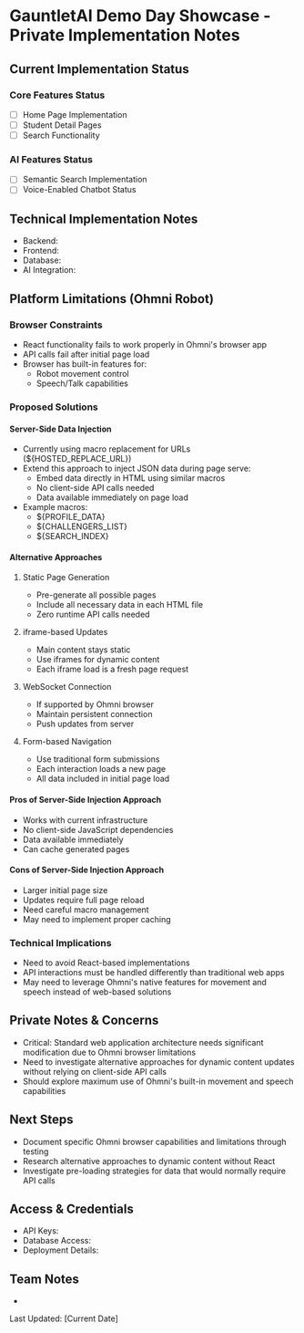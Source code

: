 # GauntletAI Demo Day Showcase - Private Implementation Notes

## Current Implementation Status

### Core Features Status
- [ ] Home Page Implementation
- [ ] Student Detail Pages
- [ ] Search Functionality

### AI Features Status
- [ ] Semantic Search Implementation
- [ ] Voice-Enabled Chatbot Status

## Technical Implementation Notes
- Backend: 
- Frontend:
- Database:
- AI Integration:

## Platform Limitations (Ohmni Robot)
### Browser Constraints
- React functionality fails to work properly in Ohmni's browser app
- API calls fail after initial page load
- Browser has built-in features for:
  - Robot movement control
  - Speech/Talk capabilities

### Proposed Solutions

#### Server-Side Data Injection
- Currently using macro replacement for URLs (${HOSTED_REPLACE_URL})
- Extend this approach to inject JSON data during page serve:
  - Embed data directly in HTML using similar macros
  - No client-side API calls needed
  - Data available immediately on page load
- Example macros:
  - ${PROFILE_DATA}
  - ${CHALLENGERS_LIST}
  - ${SEARCH_INDEX}

#### Alternative Approaches
1. Static Page Generation
   - Pre-generate all possible pages
   - Include all necessary data in each HTML file
   - Zero runtime API calls needed

2. iframe-based Updates
   - Main content stays static
   - Use iframes for dynamic content
   - Each iframe load is a fresh page request

3. WebSocket Connection
   - If supported by Ohmni browser
   - Maintain persistent connection
   - Push updates from server

4. Form-based Navigation
   - Use traditional form submissions
   - Each interaction loads a new page
   - All data included in initial page load

#### Pros of Server-Side Injection Approach
- Works with current infrastructure
- No client-side JavaScript dependencies
- Data available immediately
- Can cache generated pages

#### Cons of Server-Side Injection Approach
- Larger initial page size
- Updates require full page reload
- Need careful macro management
- May need to implement proper caching

### Technical Implications
- Need to avoid React-based implementations
- API interactions must be handled differently than traditional web apps
- May need to leverage Ohmni's native features for movement and speech instead of web-based solutions

## Private Notes & Concerns
- Critical: Standard web application architecture needs significant modification due to Ohmni browser limitations
- Need to investigate alternative approaches for dynamic content updates without relying on client-side API calls
- Should explore maximum use of Ohmni's built-in movement and speech capabilities

## Next Steps
- Document specific Ohmni browser capabilities and limitations through testing
- Research alternative approaches to dynamic content without React
- Investigate pre-loading strategies for data that would normally require API calls

## Access & Credentials
- API Keys:
- Database Access:
- Deployment Details:

## Team Notes
-

Last Updated: [Current Date] 